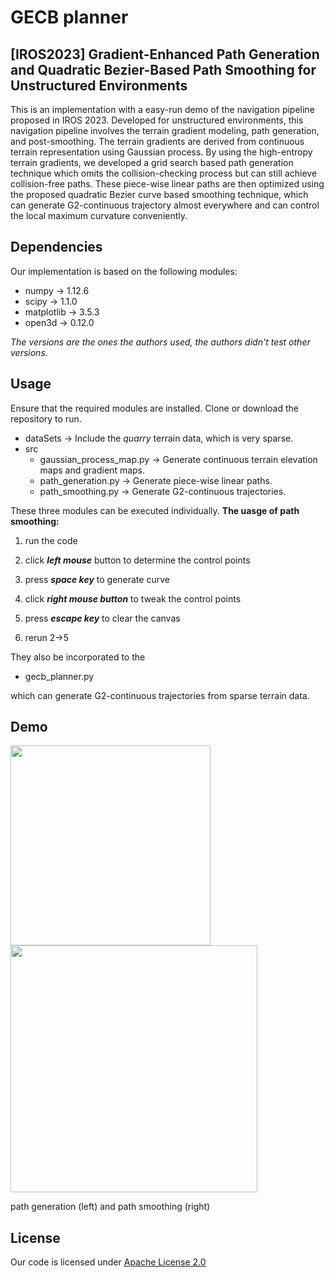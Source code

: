 # GECB planner
## [IROS2023] Gradient-Enhanced Path Generation and Quadratic Bezier-Based Path Smoothing for Unstructured Environments

This is an implementation with a easy-run demo of the navigation pipeline proposed in IROS 2023. Developed for unstructured environments, this navigation pipeline involves the terrain gradient modeling, path generation, and post-smoothing. The terrain gradients are derived from continuous terrain representation using Gaussian process.  By using the high-entropy terrain gradients, we developed a grid search based path generation technique which omits the collision-checking process but can still achieve collision-free paths. These piece-wise linear paths are then optimized using the proposed quadratic Bezier curve based smoothing technique, which can generate G2-continuous trajectory almost everywhere and can control the local maximum curvature conveniently.
## Dependencies
Our implementation is based on the following modules:
* numpy $\rightarrow$ 1.12.6
* scipy  $\rightarrow$  1.1.0
* matplotlib  $\rightarrow$ 3.5.3
* open3d   $\rightarrow$ 0.12.0

*The versions are the ones the authors used, the authors didn't test other versions.*
## Usage
Ensure that the required modules are installed. 
Clone or download the repository to run.

* dataSets $\rightarrow$  Include the *quarry* terrain data, which is very sparse.
* src
     * gaussian_process_map.py $\rightarrow$ Generate continuous terrain elevation maps and gradient maps.
     * path_generation.py $\rightarrow$ Generate piece-wise linear paths.
     * path_smoothing.py $\rightarrow$  Generate G2-continuous trajectories.
  
These three modules can be executed individually. 
 **The uasge of path smoothing:**

1) run the code

2) click ***left mouse*** button to determine the control points

3) press ***space key*** to generate curve

4) click ***right mouse button*** to tweak the control points

5) press ***escape key*** to clear the canvas

6) rerun 2->5
 
 They also be incorporated to the 
 * gecb_planner.py
 
 which can generate G2-continuous trajectories from sparse terrain data.
 ## Demo
 <img src="http://c.nxw.so/aAb4H" width="320"/>  <img src="http://c.nxw.so/bkNAa" width="395"/>
  
path generation (left) and path smoothing (right)
 
## License
Our code is licensed under [Apache License 2.0](https://github.com/SS47816/fiss_planner/blob/main/LICENSE) 

